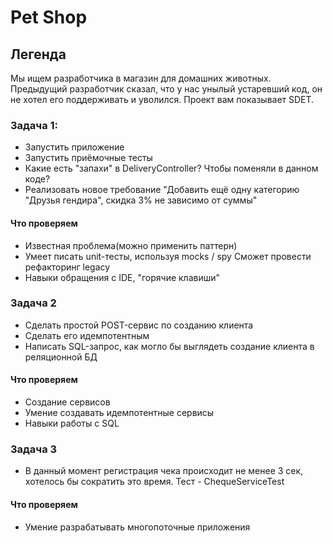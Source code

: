 # Pet Shop

## Легенда

Мы ищем разработчика в магазин для домашних животных. Предыдущий разработчик сказал, что у нас унылый устаревший код, он не хотел его поддерживать и уволился. Проект вам показывает
SDET.

### Задача 1:

- Запустить приложение
- Запустить приёмочные тесты
- Какие есть "запахи" в DeliveryController? Чтобы поменяли в данном коде?
- Реализовать новое требование "Добавить ещё одну категорию "Друзья гендира", скидка 3% не зависимо от суммы"

#### Что проверяем

- Известная проблема(можно применить паттерн)
- Умеет писать unit-тесты, используя mocks / spy Сможет провести рефакторинг legacy
- Навыки обращения с IDE, "горячие клавиши"

### Задача 2

- Сделать простой POST-сервис по созданию клиента
- Сделать его идемпотентным
- Написать SQL-запрос, как могло бы выглядеть создание клиента в реляционной БД

#### Что проверяем

- Создание сервисов
- Умение создавать идемпотентные сервисы
- Навыки работы c SQL

### Задача 3

- В данный момент регистрация чека происходит не менее 3 сек, хотелось бы сократить это время. Тест - ChequeServiceTest

#### Что проверяем

- Умение разрабатывать многопоточные приложения

